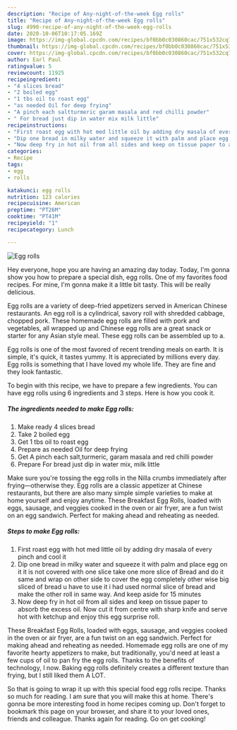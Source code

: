 ```yaml
---
description: "Recipe of Any-night-of-the-week Egg rolls"
title: "Recipe of Any-night-of-the-week Egg rolls"
slug: 4990-recipe-of-any-night-of-the-week-egg-rolls
date: 2020-10-06T10:17:05.169Z
image: https://img-global.cpcdn.com/recipes/bf0bb0c030860cac/751x532cq70/egg-rolls-recipe-main-photo.jpg
thumbnail: https://img-global.cpcdn.com/recipes/bf0bb0c030860cac/751x532cq70/egg-rolls-recipe-main-photo.jpg
cover: https://img-global.cpcdn.com/recipes/bf0bb0c030860cac/751x532cq70/egg-rolls-recipe-main-photo.jpg
author: Earl Paul
ratingvalue: 5
reviewcount: 11925
recipeingredient:
- "4 slices bread"
- "2 boiled egg"
- "1 tbs oil to roast egg"
- "as needed Oil for deep frying"
- "A pinch each saltturmeric garam masala and red chilli powder"
- " For bread just dip in water mix milk little"
recipeinstructions:
- "First roast egg with hot med little oil by adding dry masala of every pinch and cool it"
- "Dip one bread in milky water and squeeze it with palm and place egg on it it is not covered with one slice take one more slice of Bread and do it same and wrap on other side to cover the egg completely other wise big sliced of bread u have to use it i had used normal slice of bread and make the other roll in same way. And keep aside for 15 minutes"
- "Now deep fry in hot oil from all sides and keep on tissue paper to absorb the excess oil. Now cut it from centre with sharp knife and serve hot with ketchup and enjoy this egg surprise roll."
categories:
- Recipe
tags:
- egg
- rolls

katakunci: egg rolls 
nutrition: 123 calories
recipecuisine: American
preptime: "PT26M"
cooktime: "PT41M"
recipeyield: "1"
recipecategory: Lunch

---
```



![Egg rolls](https://img-global.cpcdn.com/recipes/bf0bb0c030860cac/751x532cq70/egg-rolls-recipe-main-photo.jpg)

Hey everyone, hope you are having an amazing day today. Today, I'm gonna show you how to prepare a special dish, egg rolls. One of my favorites food recipes. For mine, I'm gonna make it a little bit tasty. This will be really delicious.

Egg rolls are a variety of deep-fried appetizers served in American Chinese restaurants. An egg roll is a cylindrical, savory roll with shredded cabbage, chopped pork. These homemade egg rolls are filled with pork and vegetables, all wrapped up and Chinese egg rolls are a great snack or starter for any Asian style meal. These egg rolls can be assembled up to a.

Egg rolls is one of the most favored of recent trending meals on earth. It is simple, it's quick, it tastes yummy. It is appreciated by millions every day. Egg rolls is something that I have loved my whole life. They are fine and they look fantastic.


To begin with this recipe, we have to prepare a few ingredients. You can have egg rolls using 6 ingredients and 3 steps. Here is how you cook it.

<!--inarticleads1-->

##### The ingredients needed to make Egg rolls:

1. Make ready 4 slices bread
1. Take 2 boiled egg
1. Get 1 tbs oil to roast egg
1. Prepare as needed Oil for deep frying
1. Get A pinch each salt,turmeric, garam masala and red chilli powder
1. Prepare  For bread just dip in water mix, milk little


Make sure you&#39;re tossing the egg rolls in the Nilla crumbs immediately after frying—otherwise they. Egg rolls are a classic appetizer at Chinese restaurants, but there are also many simple simple varieties to make at home yourself and enjoy anytime. These Breakfast Egg Rolls, loaded with eggs, sausage, and veggies cooked in the oven or air fryer, are a fun twist on an egg sandwich. Perfect for making ahead and reheating as needed. 

<!--inarticleads2-->

##### Steps to make Egg rolls:

1. First roast egg with hot med little oil by adding dry masala of every pinch and cool it
1. Dip one bread in milky water and squeeze it with palm and place egg on it it is not covered with one slice take one more slice of Bread and do it same and wrap on other side to cover the egg completely other wise big sliced of bread u have to use it i had used normal slice of bread and make the other roll in same way. And keep aside for 15 minutes
1. Now deep fry in hot oil from all sides and keep on tissue paper to absorb the excess oil. Now cut it from centre with sharp knife and serve hot with ketchup and enjoy this egg surprise roll.


These Breakfast Egg Rolls, loaded with eggs, sausage, and veggies cooked in the oven or air fryer, are a fun twist on an egg sandwich. Perfect for making ahead and reheating as needed. Homemade egg rolls are one of my favorite hearty appetizers to make, but traditionally, you&#39;d need at least a few cups of oil to pan fry the egg rolls. Thanks to the benefits of technology, I now. Baking egg rolls definitely creates a different texture than frying, but I still liked them A LOT. 

So that is going to wrap it up with this special food egg rolls recipe. Thanks so much for reading. I am sure that you will make this at home. There's gonna be more interesting food in home recipes coming up. Don't forget to bookmark this page on your browser, and share it to your loved ones, friends and colleague. Thanks again for reading. Go on get cooking!
